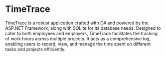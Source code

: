# TimeTrace
TimeTrace is a robust application crafted with C# and powered by the ASP.NET Framework, along with SQLite for its database needs. Designed to cater to both employees and employers, TimeTrace facilitates the tracking of work hours across multiple projects. It acts as a comprehensive log, enabling users to record, view, and manage the time spent on different tasks and projects efficiently.
